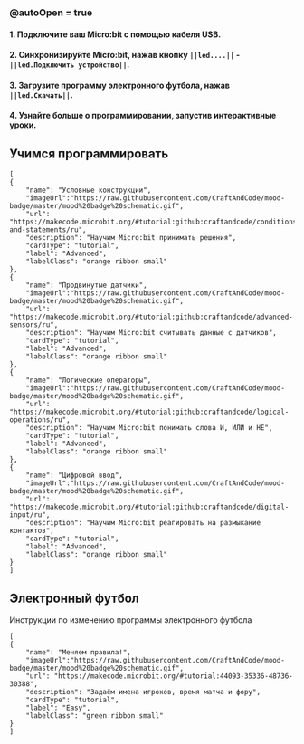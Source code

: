 ### @autoOpen = true
#### 1. Подключите ваш Micro:bit с помощью кабеля USB.
#### 2. Синхронизируйте Micro:bit, нажав кнопку `||led....||` - `||led.Подключить устройство||`.
#### 3. Загрузите программу электронного футбола, нажав `||led.Скачать||`.
#### 4. Узнайте больше о программировании, запустив интерактивные уроки.

## Учимся программировать

```codecard
[
{
    "name": "Условные конструкции",
    "imageUrl":"https://raw.githubusercontent.com/CraftAndCode/mood-badge/master/mood%20badge%20schematic.gif",
    "url": "https://makecode.microbit.org/#tutorial:github:craftandcode/conditions-and-statements/ru", 
    "description": "Научим Micro:bit принимать решения", 
    "cardType": "tutorial",
    "label": "Advanced",
    "labelClass": "orange ribbon small"
},
{
    "name": "Продвинутые датчики",
    "imageUrl":"https://raw.githubusercontent.com/CraftAndCode/mood-badge/master/mood%20badge%20schematic.gif",
    "url": "https://makecode.microbit.org/#tutorial:github:craftandcode/advanced-sensors/ru", 
    "description": "Научим Micro:bit считывать данные с датчиков", 
    "cardType": "tutorial",
    "label": "Advanced",
    "labelClass": "orange ribbon small"
},
{
    "name": "Логические операторы",
    "imageUrl":"https://raw.githubusercontent.com/CraftAndCode/mood-badge/master/mood%20badge%20schematic.gif",
    "url": "https://makecode.microbit.org/#tutorial:github:craftandcode/logical-operations/ru", 
    "description": "Научим Micro:bit понимать слова И, ИЛИ и НЕ", 
    "cardType": "tutorial",
    "label": "Advanced",
    "labelClass": "orange ribbon small"
},
{
    "name": "Цифровой ввод",
    "imageUrl":"https://raw.githubusercontent.com/CraftAndCode/mood-badge/master/mood%20badge%20schematic.gif",
    "url": "https://makecode.microbit.org/#tutorial:github:craftandcode/digital-input/ru", 
    "description": "Научим Micro:bit реагировать на размыкание контактов", 
    "cardType": "tutorial",
    "label": "Advanced",
    "labelClass": "orange ribbon small"
}
]
```

## Электронный футбол
Инструкции по изменению программы электронного футбола
```codecard
[
{
    "name": "Меняем правила!",
    "imageUrl":"https://raw.githubusercontent.com/CraftAndCode/mood-badge/master/mood%20badge%20schematic.gif",
    "url": "https://makecode.microbit.org/#tutorial:44093-35336-48736-30388", 
    "description": "Задаём имена игроков, время матча и фору", 
    "cardType": "tutorial",
    "label": "Easy",
    "labelClass": "green ribbon small"
}
]
```
